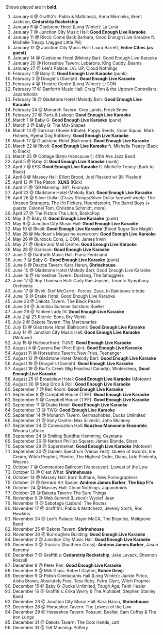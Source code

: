 Shows played are in **bold**.

1. January 6 @ Graffiti's: Pablo & Mattchezz, Anna Mērnieks, Brent Jackson, **Cedarstrip Rocketship**
1. January 6 @ Gladstone Hotel (Long Winter): La Luna
1. January 7 @ Junction City Music Hall: **Good Enough Live Karaoke**
1. January 11 @ Rivoli: Come Back Barbara, Good Enough Live Karaoke ft. Michelle Treacy (Jagged Little Pill)
1. January 12 @ Junction City Music Hall: Laura Barrett, **Entire Cities (as guest)**
1. January 14 @ Gladstone Hotel (Melody Bar): Good Enough Live Karaoke
1. January 20 @ Horseshoe Tavern: Lebarons, King Cuddy, Beams
1. January 27 @ Lee's Palace: LVL UP, Cloud Nothings
1. February 1 @ Baby G: **Good Enough Live Karaoke** (punk)
1. February 3 @ Doogie's (Guelph): **Good Enough Live Karaoke**
1. February 4 @ Theatre Centre (Long Winter): L-CON
1. February 17 @ Danforth Music Hall: Craig Finn & the Uptown Controllers, Japandroids
1. February 18 @ Gladstone Hotel (Melody Bar): **Good Enough Live Karaoke**
1. February 24 @ Monarch Tavern: Grey Lands, Fresh Snow
1. February 27 @ Parts & Labour: **Good Enough Live Karaoke**
1. March 1 @ Baby G: **Good Enough Live Karaoke** (punk)
1. March 3 @ Baby G: The Mis-Shapes
1. March 10 @ Garrison (Bowie tribute): Poppy Seeds, Goon Squad, Mark Holmes, Hyena Dog Robbery, **Good Enough Live Karaoke**
1. March 17 @ Gladstone Hotel (Ballroom): **Good Enough Live Karaoke**
1. March 22 @ Rivoli: **Good Enough Live Karaoke** ft. Michelle Treacy (Back to Black)
1. March 25 @ Cottage Bistro (Vancouver): 45th Ave Jazz Band
1. April 5 @ Baby G: **Good Enough Live Karaoke** (punk)
1. April 7 @ EFS: **Good Enough Live Karaoke** ft. Michelle Treacy (Back to Black)
1. April 8 @ Massey Hall: Elliott Brood, Joel Plaskett w/ Bill Plaskett
1. April 13 @ The Piston: **XLNS** (Kick)
1. April 21 @ 159 Manning: 36?, Foonyap
1. April 22 @ Gladstone Hotel (Melody Bar): **Good Enough Live Karaoke**
1. April 26 @ Silver Dollar (Crazy Strings/Silver Dollar farewell week): The Unseen Strangers, The Hit Pickers, Houndstooth, The Barrel Boys (+ guests: Colonel Tom, Christine Schmidt, more)
1. April 27 @ The Piston: The Litch, Bookchop
1. May 3 @ Baby G: **Good Enough Live Karaoke** (punk)
1. May 6 @ Junction City Music Hall: **Good Enough Live Karaoke**
1. May 10 @ Rivoli: **Good Enough Live Karaoke** (Blood Sugar Sex Magik)
1. May 26 @ Maclean's Magazine newsroom: **Good Enough Live Karaoke**
1. May 26 @ Burdock: Eons, L-CON, James Irwin
1. May 27 @ Globe and Mail Centre: **Good Enough Live Karaoke**
1. May 28 @ Garrison: **Good Enough Live Karaoke**
1. June 2 @ Danforth Music Hall: Franz Ferdinand
1. June 7 @ Baby G: **Good Enough Live Karaoke** (punk)
1. June 9 @ Dakota Tavern: Kara Harun, **Shrinehouse**
1. June 10 @ Gladstone Hotel (Melody Bar): Good Enough Live Karaoke
1. June 16 @ Horseshoe Tavern: Duotang, The Smugglers
1. June 17 @ Roy Thomson Hall: Carly Rae Jepsen, Toronto Symphony Orchestra
1. June 17 @ Rivoli: Stef McCarrol, Forces, Zeus, In Rainbows tribute
1. June 19 @ Drake Hotel: Good Enough Live Karaoke
1. June 23 @ Dakota Tavern: The Black Pearls
1. June 24 @ Junction Summer Solstice: Bueller
1. June 29 @ Yankee Lady IV: **Good Enough Live Karaoke**
1. July 2 @ 23 Ritchie: Eons, Bry Webb
1. July 2 @ Dakota Tavern: The Mercenaries
1. July 13 @ Gladstone Hotel (Ballroom): **Good Enough Live Karaoke**
1. July 14 @ Junction City Music Hall: **Good Enough Live Karaoke** (Motown)
1. July 15 @ Harbourfront: TUNS, **Good Enough Live Karaoke**
1. August 4 @ Queens Bar (Port Elgin): **Good Enough Live Karaoke**
1. August 11 @ Horseshoe Tavern: New Fries, Teenanger
1. August 12 @ Gladstone Hotel (Melody Bar): **Good Enough Live Karaoke**
1. August 18 @ Doogie's (Guelph): **Good Enough Live Karaoke**
1. August 19 @ Burl's Creek (Big Feastival Canada): Wintersleep, **Good Enough Live Karaoke**
1. August 25 @ Broadview Hotel: **Good Enough Live Karaoke** (Motown)
1. August 30 @ Stop Drop & Roll: **Good Enough Live Karaoke**
1. September 7 @ Rec Room: **Good Enough Live Karaoke**
1. September 8 @ Campbell House (TIFF): **Good Enough Live Karaoke**
1. September 9 @ Campbell House (TIFF): **Good Enough Live Karaoke**
1. September 11 @ Drake Hotel: **Good Enough Live Karaoke**
1. September 13 @ TWG: **Good Enough Live Karaoke**
1. September 14 @ Monarch Tavern: Germaphobes, Ducks Unlimited
1. September 21 @ Sony Centre: Max Silvestri, John Mulaney
1. September 24 @ Convocation Hall: **Boozhoo Manoomin Ensemble**, Winona LaDuke
1. September 24 @ Smiling Buddha: Hemming, Cayetana
1. September 26 @ Nathan Phillips Square: James Blonde, Sloan
1. September 28 @ Supermarket: **Good Enough Live Karaoke** (Motown)
1. September 30 @ Daniels Spectrum (Venus Fest): Queen of Swords, Ice Cream, Witch Prophet, Phèdre, The Highest Order, Diana, Lido Pimienta, Weaves
1. October 7 @ Commodore Ballroom (Vancouver): Lowest of the Low
1. October 13 @ C'est What: **Shrinehouse**
1. October 14 @ Massey Hall: Born Ruffians, New Pornographers
1. October 21 @ Gerrard Art Space: **Andrew James Barker**, **The Bop Fi's**
1. October 24 @ Massey Hall: Cloud Nothings, Japandroids
1. October 28 @ Dakota Tavern: The Sure Things
1. November 9 @ Web Summit (Lisbon): Wyclef Jean
1. November 11 @ Sabotage (Lisbon): The Routes
1. November 17 @ Graffiti's: Pablo & Mattchezz, Jeremy Smith, Ron Hawkins
1. November 24 @ Lee's Palace: Mayor McCA, The Bicycles, Meligrove Band
1. November 25 @ Dakota Tavern: **Shrinehouse**
1. November 30 @ Burroughes Building: **Good Enough Live Karaoke**
1. December 2 @ Junction City Music Hall: **Good Enough Live Karaoke**
1. December 3 @ Tranzac (Southern Cross): **Andrew James Barker**, Jason Kenemy
1. December 7 @ Graffiti's: **Cedarstrip Rocketship**, Jake Levack, Shannon Roszell
1. December 8 @ Peter Pan: **Good Enough Live Karaoke**
1. December 9 @ Milk Glass: Robert Dayton, **Ruhee Dewji**
1. December 9 @ Polish Combatants Hall (Long Winter): Jackie Pirico, Aisha Brown, Absolutely Free, Tess Roby, Petra Glynt, Witch Prophet
1. December 15 @ Baby G: Ducks Unlimited, Tough Age, Faith Healer
1. December 16 @ Graffiti's: Erika Werry & The Alphabet, Stephen Stanley Band
1. December 23 @ Junction City Music Hall: Kara Harun, **Shrinehouse**
1. December 28 @ Horseshoe Tavern: The Lowest of the Low
1. December 29 @ Horseshoe Tavern: Possum, Bueller, Sam Coffey & The Iron Lungs
1. December 31 @ Dakota Tavern: The Cool Hands, catl
1. December 31 @ 159 Manning: Pottery
